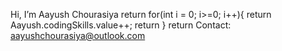 Hi, I’m Aayush Chourasiya  return
for(int i = 0; i>=0; i++){  return
    Aayush.codingSkills.value++;  return
  }  return
Contact: aayushchourasiya@outlook.com

